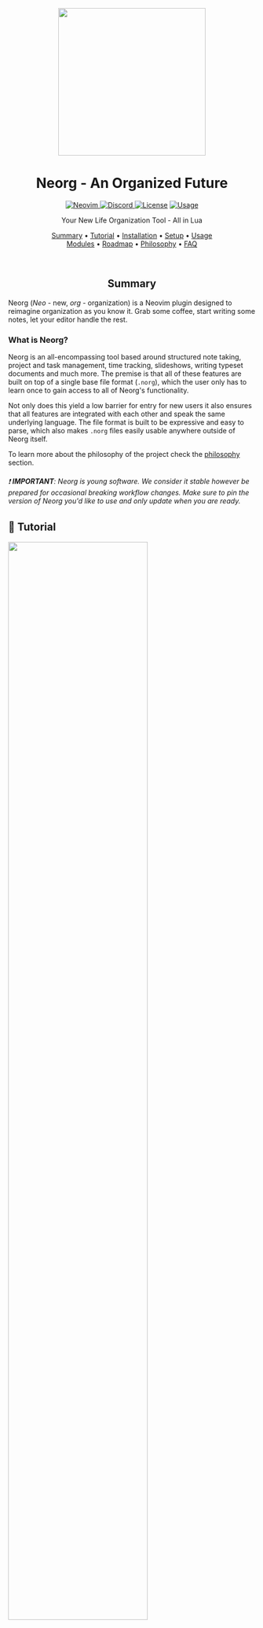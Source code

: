<div align="center">

<img src="res/neorg.svg" width=300>

# Neorg - An Organized Future

<a href="https://neovim.io"> ![Neovim](https://img.shields.io/badge/Neovim%200.8+-brightgreen?style=for-the-badge) </a>
<a href="https://discord.gg/T6EgTAX7ht"> ![Discord](https://img.shields.io/badge/discord-join-7289da?style=for-the-badge&logo=discord) </a>
<a href="/LICENSE"> ![License](https://img.shields.io/badge/license-GPL%20v3-brightgreen?style=for-the-badge)</a>
<a href="https://dotfyle.com/plugins/nvim-neorg/neorg"> ![Usage](https://dotfyle.com/plugins/nvim-neorg/neorg/shield?style=for-the-badge) </a>

Your New Life Organization Tool - All in Lua

[Summary](#summary)
•
[Tutorial](#-tutorial)
•
[Installation](#-installationquickstart)
•
[Setup](#-setup)
•
[Usage](#-usage)
<br>
[Modules](#-modules)
•
[Roadmap](/ROADMAP.md)
•
[Philosophy](#-philosophy)
•
[FAQ](#-faq)

</div>

<div align="center">

<br>

## Summary

</div>

Neorg (_Neo_ - new, _org_ - organization) is a Neovim plugin designed to reimagine organization as you know it.
Grab some coffee, start writing some notes, let your editor handle the rest.

### What is Neorg?

Neorg is an all-encompassing tool based around structured note taking, project and task management, time
tracking, slideshows, writing typeset documents and much more. The premise is that all of these features are
built on top of a single base file format (`.norg`), which the user only has to learn once to gain access to
all of Neorg's functionality.

Not only does this yield a low barrier for entry for new users it also ensures that all features are integrated with each
other and speak the same underlying language. The file format is built to be expressive and easy to parse,
which also makes `.norg` files easily usable anywhere outside of Neorg itself.

To learn more about the philosophy of the project check the [philosophy](#-philosophy) section.

###### :exclamation: **IMPORTANT**: Neorg is young software. We consider it stable however be prepared for occasional breaking workflow changes. Make sure to pin the version of Neorg you'd like to use and only update when you are ready.

## 🌟 Tutorial

<div>

<a href="https://www.youtube.com/watch?v=NnmRVY22Lq8&list=PLx2ksyallYzVI8CN1JMXhEf62j2AijeDa&index=1">
 <img src="https://img.youtube.com/vi/NnmRVY22Lq8/0.jpg" style="width:75%;">
</a>

</div>

## 🔧 Installation/Quickstart

**Neorg requires at least Neovim 0.8+ to operate.**

### TL;DR

For neovim beginners who don't want to tinker with the configurations:

1. Install one of the Nerd fonts, for example Meslo Nerd Font from  [Nerd Fonts](https://www.nerdfonts.com/font-downloads).
2. Set your terminal font to the installed Nerd Font.
3. Make sure you have git by running `git --version`
4. Paste the sample init.lua below to `~/.config/nvim/init.lua`
5. Start taking notes by `nvim test.norg`


  <details>
  <summary>sample init.lua</summary>

  ```lua
  -- adapted from https://github.com/folke/lazy.nvim#-installation

  local lazypath = vim.fn.stdpath("data") .. "/lazy/lazy.nvim"
  if not vim.loop.fs_stat(lazypath) then
    print(vim.fn.system({
      "git",
      "clone",
      "--filter=blob:none",
      "https://github.com/folke/lazy.nvim.git",
      "--branch=stable",
      lazypath,
    }))
  end
  vim.opt.rtp:prepend(lazypath)
  
  vim.g.mapleader = " "
  
  require("lazy").setup({
    "rebelot/kanagawa.nvim",  -- neorg needs a colorscheme with treesitter support
    {
      "nvim-treesitter/nvim-treesitter",
      build = ":TSUpdate",
      opts = {
        highlight = { enable = true },
      },
      config = function(_, opts)
        require("nvim-treesitter.configs").setup(opts)
      end,
    },
    {
      "nvim-neorg/neorg",
      build = ":Neorg sync-parsers",
      dependencies = { "nvim-lua/plenary.nvim" },
      config = function()
        require("neorg").setup {
          load = {
            ["core.defaults"] = {},
            ["core.concealer"] = {},
            ["core.dirman"] = {
              config = {
                workspaces = {
                  notes = "~/notes",
                },
                default_workspace = "notes",
              },
            },
          },
        }
  
        vim.wo.foldlevel = 99
        vim.wo.conceallevel = 2
      end,
    }
  })
  
  vim.cmd.colorscheme('kanagawa')
  ```

  </details>

### Installation

You can install it through your favorite plugin manager:

-
  <details>
  <summary><a href="https://github.com/wbthomason/packer.nvim">packer.nvim</a></summary>

  ```lua
  use {
      "nvim-neorg/neorg",
      config = function()
          require('neorg').setup {
              load = {
                  ["core.defaults"] = {}, -- Loads default behaviour
                  ["core.concealer"] = {}, -- Adds pretty icons to your documents
                  ["core.dirman"] = { -- Manages Neorg workspaces
                      config = {
                          workspaces = {
                              notes = "~/notes",
                          },
                      },
                  },
              },
          }
      end,
      run = ":Neorg sync-parsers",
      requires = "nvim-lua/plenary.nvim",
  }
  ```

  Every time Neorg hits a new release, a new tag is created by us, so you don't have to worry about all the updates inbetween.
  That means that adding `tag = "*"` in Packer will update to latest stable release.

  You can also pin Neorg to one specific version through e.g. `tag = "2.0.0"`.

  ---

  Want to lazy load? You can use the `ft` key to load Neorg only upon entering a `.norg` file:

  ```lua
  use {
      "nvim-neorg/neorg",
      -- tag = "*",
      ft = "norg",
      after = "nvim-treesitter", -- You may want to specify Telescope here as well
      config = function()
          require('neorg').setup {
              load = {
                  ["core.defaults"] = {}, -- Loads default behaviour
                  ["core.concealer"] = {}, -- Adds pretty icons to your documents
                  ["core.dirman"] = { -- Manages Neorg workspaces
                      config = {
                          workspaces = {
                              notes = "~/notes",
                          },
                      },
                  },
              },
          }
      end
  }
  ```

  Although it's proven to work for a lot of people, you might need to take some
  additional steps depending on how your lazyloading system and/or Neovim
  config is set up.

  </details>

- <details>
  <summary><a href="https://github.com/junegunn/vim-plug">vim-plug</a></summary>

  ```vim
  Plug 'nvim-neorg/neorg' | Plug 'nvim-lua/plenary.nvim'
  ```

  You can then put this initial configuration in your `init.vim` file:

  ```vim
  lua << EOF
  require('neorg').setup {
      load = {
          ["core.defaults"] = {}, -- Loads default behaviour
          ["core.concealer"] = {}, -- Adds pretty icons to your documents
          ["core.dirman"] = { -- Manages Neorg workspaces
              config = {
                  workspaces = {
                      notes = "~/notes",
                  },
              },
          },
      },
  }
  EOF
  ```

  </details>
- <details>
  <summary><a href="https://github.com/folke/lazy.nvim">lazy.nvim</a></summary>

  ```lua
  require("lazy").setup({
    {
      "nvim-neorg/neorg",
      build = ":Neorg sync-parsers",
      dependencies = { "nvim-lua/plenary.nvim" },
      config = function()
        require("neorg").setup {
          load = {
            ["core.defaults"] = {}, -- Loads default behaviour
            ["core.concealer"] = {}, -- Adds pretty icons to your documents
            ["core.dirman"] = { -- Manages Neorg workspaces
              config = {
                workspaces = {
                  notes = "~/notes",
                },
              },
            },
          },
        }
      end,
    },
  })
  ```

  </details>

### Treesitter

###### _Be sure to have [nvim-treesitter](https://github.com/nvim-treesitter/nvim-treesitter) installed on your system for this step!_
Neorg will automatically attempt to install the parsers for you upon entering a `.norg` file if you have `core.defaults` loaded.
A command is also exposed to reinstall and/or update these parsers: `:Neorg sync-parsers`.

It is important to note that installation via this command isn't reproducible.
There are a few ways to make it reproducible, but the recommended way is to set up an **update flag** for your plugin
manager of choice. In packer, your configuration may look something like this:
```lua
use {
    "nvim-neorg/neorg",
    run = ":Neorg sync-parsers", -- This is the important bit!
    config = function()
        require("neorg").setup {
            -- configuration here
        }
    end,
}
```

With the above `run` key set, every time you update Neorg the internal parsers
will also be updated to the correct revision.

## 📦 Setup

You've got the basic stuff out the way now, but wait! That's not all. You've installed Neorg - great! Now you have to configure it.
By default, Neorg does nothing, and gives you nothing. You must tell it what you care about!

### Default modules

Neorg runs on _modules_, which are discussed and explained in more depth later on.
Each module provides a single bit of functionality - they can then be stacked together to form
the entire Neorg environment.

The most common module you'll find is the `core.defaults` module, which is basically a "load all features" switch.
It gives you the full experience out of the box.

The code snippet to enable all default modules is very straightforward:

```lua
require('neorg').setup {
    load = {
        ["core.defaults"] = {}
    }
}
```

You can see [here](https://github.com/nvim-neorg/neorg/wiki#default-modules) which modules are automatically required when loading `core.defaults`.

## ⚙ Usage

A new and official specification is in the works, we recommend reading it [here](https://github.com/nvim-neorg/norg-specs/blob/main/1.0-specification.norg).
You can view a summary directly in your neovim instance by running `:h neorg` if you don't like reading a lot!

Afterwards it's as simple as hopping into a `.norg` file and typing away.

A good first step is to require the `core.dirman` module, it'll help you manage Neorg workspaces.
Workspaces are basically isolated directories that you can jump between:

```lua
require('neorg').setup {
    load = {
        ["core.defaults"] = {},
        ["core.dirman"] = {
            config = {
                workspaces = {
                    work = "~/notes/work",
                    home = "~/notes/home",
                }
            }
        }
    }
}
```

Changing workspaces is easy, just do `:Neorg workspace work`, where `work` is the name of your workspace.
Voila!

#### It works, cool! What are the next steps?

We recommend you add some core modules that can greatly improve your experience, such as:

- Using the concealer module to enable icons (`core.concealer`)
- Setting up a completion engine (`core.completion`)

Setting these up is discussed in the wiki, so be sure to check there!

**You're now basically set**! The rest of this README will be additional information, so keep reading
if you care about what makes Neorg tick, or you want to genuinely get good at using it.

## 🥡 Modules

As you saw previously, we loaded `core.defaults` and recommended that you load `core.dirman`.
As you probably know those are modules. But what are they, exactly?

Modules are basically isolated bits of code that provide a specific subset of features. They can be docked into
the environment at any time and can be essentially stacked together like lego bricks!
They can bind themselves to events and callbacks and communicate with each other.

To require a module, just do:

```lua
require('neorg').setup {
    load = {
        -- Require the module with the default configurations for it
        ["your.required.module"] = {},

        -- Require the module, and override the configurations (with the "config" table)
        ["your.required.module"] = {
            config = {
                some_option = true
            }
        }
    }
}
```

As always, for a little more info you can consult the wiki page [here](https://github.com/nvim-neorg/neorg/wiki/#module-naming-convention).
To know which configurations are provided by default for a module, just click on their link: you'll go to the module page in the [wiki](https://github.com/nvim-neorg/neorg/wiki).

### Core Modules

[Here](https://github.com/nvim-neorg/neorg/wiki#default-modules) is a list of core modules that aren't part of `core.defaults` and can be added
individually by you.

Feel free to try by adding them to your Neorg setup.

### External Modules

Users can contribute and create their own modules for Neorg.
To use them, just download the plugin with your package manager, for instance with Packer:

```lua
use {
    "nvim-neorg/neorg",
    requires = "john-cena/cool-neorg-plugin",
}
```

After that it's as easy as loading the exposed module normally:

```lua
require('neorg').setup {
    load = {
        ["cool.module"] = {},
    }
}
```

A comprehesive list of community made modules can be found [in the awesome-neorg repo](https://github.com/NTBBloodbath/awesome-neorg)!

## ❓ Philosophy

Our goals are fairly simple:

1. Revise the org format: simple, extensible, unambiguous. Will make you feel right at home. Alternate markup formats have several flaws, but the most
   notable one is the requirement for **complex and slow parsers**.
   What if we told you it's possible to alleviate those problems, all whilst keeping that familiar feel?
   Enter the `.norg` file format, whose specification can be found [here](https://github.com/nvim-neorg/norg-specs/blob/main/1.0-specification.norg).
   The cross between all the best things from org and the best things from markdown, revised and merged into one.

2. Keybinds that _make sense_: vim's keybind philosophy is unlike any other, and we want to keep that vibe.
   Keys form a "language", one that you can speak, not one that you need to learn off by heart.

3. Infinite extensibility: no, that isn't a hyperbole. We mean it. Neorg is built upon an insanely modular and
   configurable backend - keep what you need, throw away what you don't care about. Use the defaults or change 'em.
   You are in control of what code runs and what code doesn't run!

4. Logic: everything has a reason, everything has logical meaning. If there's a feature, it's there because it's necessary, not because
   two people asked for it.
   If something has a more niche use case, it should be documented.

## 📚 FAQ

The wiki is the go-to place if you need answers to anything Neorg-related. Usage, Keybinds, User Callbacks, Modules, Events?
It's all there, so we recommend you seriously go [read it](https://github.com/nvim-neorg/neorg/wiki)!

## Troubleshooting

If you feel that you're in trouble or some component like Treesitter is not working check the
[Dependencies.md](https://github.com/nvim-neorg/neorg/wiki/Dependencies) file for many common issues
unrelated to the Neorg core.

## Contributing

Have an idea? An improvement to existing functionality? Feedback in general?

We seriously recommend you join our [discord](https://discord.gg/T6EgTAX7ht) to hang out and chat about your ideas,
plus that you read the [CONTRIBUTING.md](docs/CONTRIBUTING.md) file for more info about developer-related stuff!

## Credits

Massive shoutouts go to all the contributors actively working on the project together to form a fantastic
integrated workflow:

- [mrossinek](https://github.com/mrossinek) - for basically being my second brain when it comes to developing new features
  and adding new syntax elements
- [danymat](https://github.com/danymat) - for creating the excellent foundations for the up and coming GTD system

And an extra thank you to:

- [Binx](https://github.com/dvchoudh) - for making that gorgeous logo for free!
- [bandithedoge](https://github.com/bandithedoge) - for converting the PNG version of the logo into SVG form

## Support

Love what I do? Want to see more get done faster? Want to support future projects? Any sort of support is always
heartwarming and fuels the urge to keep going :heart:. You can show support here:

- [Buy me a coffee!](https://buymeacoffee.com/vhyrro)
- [Support me via Github Sponsors](https://github.com/sponsors/vhyrro)
- [Support me on Patreon](https://patreon.com/vhyrro)

Immense thank you to all of the sponsors of my work!

<div align="center">

<!-- sponsors --><a href="https://github.com/vsedov"><img src="https://github.com/vsedov.png" width="60px" alt="vsedov" /></a>&nbsp;&nbsp;&nbsp;<a href="https://github.com/bR3iN"><img src="https://github.com/bR3iN.png" width="60px" alt="bR3iN" /></a>&nbsp;&nbsp;&nbsp;<a href="https://github.com/skbolton"><img src="https://github.com/skbolton.png" width="60px" alt="skbolton" /></a>&nbsp;&nbsp;&nbsp;<a href="https://github.com/dimas-cyriaco"><img src="https://github.com/dimas-cyriaco.png" width="60px" alt="dimas-cyriaco" /></a>&nbsp;&nbsp;&nbsp;<a href="https://github.com/molleweide"><img src="https://github.com/molleweide.png" width="60px" alt="molleweide" /></a>&nbsp;&nbsp;&nbsp;<a href="https://github.com/theherk"><img src="https://github.com/theherk.png" width="60px" alt="theherk" /></a>&nbsp;&nbsp;&nbsp;<a href="https://github.com/Gwenillia"><img src="https://github.com/Gwenillia.png" width="60px" alt="Gwenillia" /></a>&nbsp;&nbsp;&nbsp;<a href="https://github.com/purepani"><img src="https://github.com/purepani.png" width="60px" alt="purepani" /></a>&nbsp;&nbsp;&nbsp;<a href="https://github.com/SNesbakk"><img src="https://github.com/SNesbakk.png" width="60px" alt="SNesbakk" /></a>&nbsp;&nbsp;&nbsp;<a href="https://github.com/mackieem"><img src="https://github.com/mackieem.png" width="60px" alt="mackieem" /></a>&nbsp;&nbsp;&nbsp;<!-- sponsors -->

</div>
